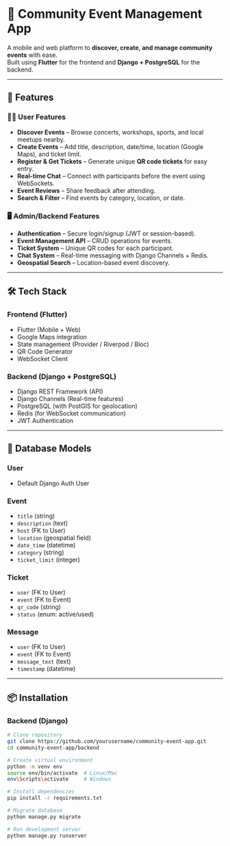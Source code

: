 # 📅 Community Event Management App

A mobile and web platform to **discover, create, and manage community events** with ease.  
Built using **Flutter** for the frontend and **Django + PostgreSQL** for the backend.  

---

## 🚀 Features

### 👨‍💻 User Features
- **Discover Events** – Browse concerts, workshops, sports, and local meetups nearby.
- **Create Events** – Add title, description, date/time, location (Google Maps), and ticket limit.
- **Register & Get Tickets** – Generate unique **QR code tickets** for easy entry.
- **Real-time Chat** – Connect with participants before the event using WebSockets.
- **Event Reviews** – Share feedback after attending.
- **Search & Filter** – Find events by category, location, or date.

### 🖥️ Admin/Backend Features
- **Authentication** – Secure login/signup (JWT or session-based).
- **Event Management API** – CRUD operations for events.
- **Ticket System** – Unique QR codes for each participant.
- **Chat System** – Real-time messaging with Django Channels + Redis.
- **Geospatial Search** – Location-based event discovery.

---

## 🛠️ Tech Stack

### Frontend (Flutter)
- Flutter (Mobile + Web)
- Google Maps integration
- State management (Provider / Riverpod / Bloc)
- QR Code Generator
- WebSocket Client

### Backend (Django + PostgreSQL)
- Django REST Framework (API)
- Django Channels (Real-time features)
- PostgreSQL (with PostGIS for geolocation)
- Redis (for WebSocket communication)
- JWT Authentication

---

## 📂 Database Models

### User
- Default Django Auth User

### Event
- `title` (string)
- `description` (text)
- `host` (FK to User)
- `location` (geospatial field)
- `date_time` (datetime)
- `category` (string)
- `ticket_limit` (integer)

### Ticket
- `user` (FK to User)
- `event` (FK to Event)
- `qr_code` (string)
- `status` (enum: active/used)

### Message
- `user` (FK to User)
- `event` (FK to Event)
- `message_text` (text)
- `timestamp` (datetime)

---

## 📦 Installation

### Backend (Django)
```bash
# Clone repository
git clone https://github.com/yourusername/community-event-app.git
cd community-event-app/backend

# Create virtual environment
python -m venv env
source env/bin/activate  # Linux/Mac
env\Scripts\activate     # Windows

# Install dependencies
pip install -r requirements.txt

# Migrate database
python manage.py migrate

# Run development server
python manage.py runserver
